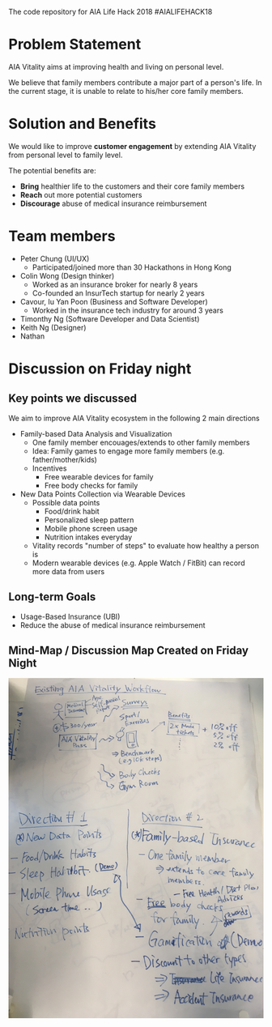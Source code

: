 The code repository for AIA Life Hack 2018 #AIALIFEHACK18

# Problem Statement

AIA Vitality aims at improving health and living on personal level. 

We believe that family members contribute a major part of a person's life. In the current stage, it is unable to relate to his/her core family members.

# Solution and Benefits

We would like to improve **customer engagement** by extending AIA Vitality from personal level to family level. 

The potential benefits are:
- **Bring** healthier life to the customers and their core family members
- **Reach** out more potential customers
- **Discourage** abuse of medical insurance reimbursement 

# Team members
- Peter Chung (UI/UX)
    - Participated/joined more than 30 Hackathons in Hong Kong
- Colin Wong (Design thinker)
    - Worked as an insurance broker for nearly 8 years
    - Co-founded an InsurTech startup for nearly 2 years
- Cavour, Iu Yan Poon (Business and Software Developer)
    - Worked in the insurance tech industry for around 3 years 
- Timonthy Ng (Software Developer and Data Scientist)
- Keith Ng (Designer)
- Nathan 

# Discussion on Friday night

## Key points we discussed

We aim to improve AIA Vitality ecosystem in the following 2 main directions

- Family-based Data Analysis and Visualization
    - One family member encouages/extends to other family members
    - Idea: Family games to engage more family members (e.g. father/mother/kids)
    - Incentives
        - Free wearable devices for family
        - Free body checks for family
- New Data Points Collection via Wearable Devices
    - Possible data points
        - Food/drink habit
        - Personalized sleep pattern
        - Mobile phone screen usage
        - Nutrition intakes everyday
    - Vitality records "number of steps" to evaluate how healthy a person is 
    - Modern wearable devices (e.g. Apple Watch / FitBit) can record more data from users

## Long-term Goals
- Usage-Based Insurance (UBI)
- Reduce the abuse of medical insurance reimbursement 

## Mind-Map / Discussion Map Created on Friday Night

![Discussion on Friday](images/discussion-fri-night.jpg)